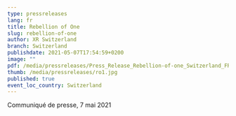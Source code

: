```yaml
---
type: pressreleases
lang: fr
title: Rebellion of One
slug: rebellion-of-one
author: XR Switzerland
branch: Switzerland
publishdate: 2021-05-07T17:54:59+0200
image: ""
pdf: /media/pressreleases/Press_Release_Rebellion-of-one_Switzerland_FR.pdf
thumb: /media/pressreleases/ro1.jpg
published: true
event_loc_country: Switzerland
---
```

Communiqué de presse, 7 mai 2021